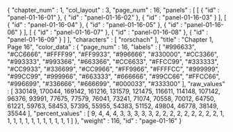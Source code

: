 {
  "chapter_num" : 1,
  "col_layout" : 3,
  "page_num" : 16,
  "panels" : [
    [
      {
        "id" : "panel-01-16-01"
      },
      {
        "id" : "panel-01-16-02"
      },
      {
        "id" : "panel-01-16-03"
      }
    ],
    [
      {
        "id" : "panel-01-16-04"
      },
      {
        "id" : "panel-01-16-05"
      },
      {
        "id" : "panel-01-16-06"
      }
    ],
    [
      {
        "id" : "panel-01-16-07"
      },
      {
        "id" : "panel-01-16-08"
      },
      {
        "id" : "panel-01-16-09"
      }
    ]
  ],
  "characters" : [
    "rorschach"
  ],
  "title" : "Chapter 1, Page 16",
  "color_data" : {
    "page_num" : 16,
    "labels" : [
      "#996633",
      "#CC6666",
      "#FFFF99",
      "#FF9933",
      "#996666",
      "#330000",
      "#CC3366",
      "#993333",
      "#993366",
      "#663366",
      "#CC6633",
      "#FFCC99",
      "#333333",
      "#CC9933",
      "#336699",
      "#CC9966",
      "#FF9966",
      "#FFFFCC",
      "#999999",
      "#99CC99",
      "#999966",
      "#663333",
      "#666666",
      "#99CC66",
      "#FFCC66",
      "#996699",
      "#336666",
      "#666699",
      "#000033",
      "#333300"
    ],
    "raw_values" : [
      330149,
      170044,
      169142,
      161216,
      131579,
      121475,
      116611,
      114148,
      107142,
      96376,
      93991,
      77675,
      77579,
      76041,
      73241,
      71074,
      70558,
      70012,
      64750,
      61221,
      59763,
      58453,
      57395,
      55955,
      54383,
      51152,
      49804,
      46778,
      38149,
      35544
    ],
    "percent_values" : [
      9,
      4,
      4,
      4,
      3,
      3,
      3,
      3,
      3,
      2,
      2,
      2,
      2,
      2,
      2,
      2,
      2,
      2,
      1,
      1,
      1,
      1,
      1,
      1,
      1,
      1,
      1,
      1,
      1,
      1
    ]
  },
  "weight" : 116,
  "id" : "page-01-16"
}
